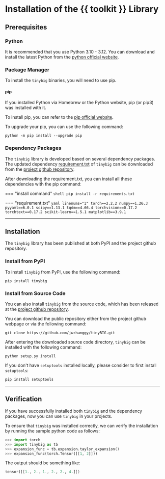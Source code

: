 # Installation of the {{ toolkit }} Library

## Prerequisites

### Python

It is recommended that you use Python 3.10 - 3.12. You can download and install the latest Python 
from the [python official website](https://www.python.org/downloads/).

### Package Manager

To install the `tinybig` binaries, you will need to use pip. 

#### pip

If you installed Python via Homebrew or the Python website, pip (or pip3) was installed with it.

To install pip, you can refer to the [pip official website](https://pip.pypa.io/en/stable/installation/).

To upgrade your pip, you can use the following command:
```shell
python -m pip install --upgrade pip
```

<!--
#### Anaconda

To install Anaconda, you can download graphical installer provided at the 
[Anaconda official website](https://www.anaconda.com/download/success). 
-->

### Dependency Packages

The `tinybig` library is developed based on several dependency packages. 
The updated dependency [requirement.txt](https://github.com/jwzhanggy/tinyBIG/blob/main/requirements.txt) of `tinybig`
can be downloaded from the [project github repository](https://github.com/jwzhanggy/tinyBIG).

After downloading the requirement.txt, you can install all these dependencies with the pip command:

=== "install command"
    ```shell
    pip install -r requirements.txt
    ```

=== "requirement.txt"
    ``` yaml linenums="1"
    torch==2.2.2
    numpy==1.26.3
    pyyaml==6.0.1
    scipy==1.13.1
    tqdm==4.66.4
    torchvision==0.17.2
    torchtext==0.17.2
    scikit-learn==1.5.1
    matplotlib==3.9.1
    ```

--------------------

## Installation

The `tinybig` library has been published at both PyPI and the project github repository.

### Install from PyPI

To install `tinybig` from PyPI, use the following command:

```shell
pip install tinybig
```
<!--
### Anaconda

To install PyTorch via Anaconda, use the following conda command:

```shell
caonda install tinybig
```
-->
### Install from Source Code

You can also install `tinybig` from the source code, which has been released at the 
[project github repository](https://github.com/jwzhanggy/tinyBIG). 

You can download the public repository either from the project github webpage or via the following command:
```shell
git clone https://github.com/jwzhanggy/tinyBIG.git
```

After entering the downloaded source code directory, `tinybig` can be installed with the following command:

```shell
python setup.py install
```

If you don't have `setuptools` installed locally, please consider to first install `setuptools`:
```shell
pip install setuptools 
```

--------------------

## Verification

If you have successfully installed both `tinybig` and the dependency packages, now you can use `tinybig` in your projects.

To ensure that `tinybig` was installed correctly, we can verify the installation by running the sample python code as follows:

```python
>>> import torch
>>> import tinybig as tb
>>> expansion_func = tb.expansion.taylor_expansion()
>>> expansion_func(torch.Tensor([[1, 2]]))
```
The output should be something like:
```python
tensor([[1., 2., 1., 2., 2., 4.]])
```